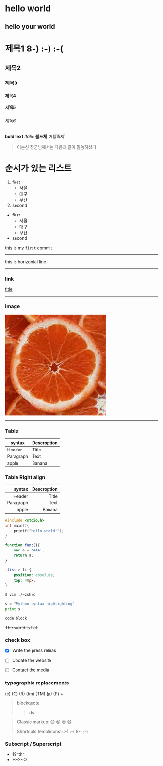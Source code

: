 # hello world
## hello your world

# 제목1 8-) :-) :-(
## 제목2
### 제목3
#### 제목4
##### 제목5
###### 제목6

**bold text**
*Italic*
__볼드체__
_이텔릭체_
>이순신 장군님께서는 다음과 같이 말씀하셨다

# 순서가 있는 리스트
1. first
    - 서울
    - 대구
    - 부산
2. second

- first
    - 서울
    - 대구
    - 부산
- second

this is my `first` commit

---

this is horizontal line

---
### link
[title](https://www.naver.com)

---

### image
![image](image.jpg)

---
### Table
| syntax | Descroption |
| ----------- | ----------- | 
| Header | Title |
| Paragraph | Text |
| apple | Banana |

### Table Right align
| syntax | Descroption |
| -----------: | -----------: | 
| Header | Title |
| Paragraph | Text |
| apple | Banana |
```c
#include <stdio.h>
int main(){
    printf("hello world!");
}
```

```javascript
function func(){
    var a = 'AAA';
    return a;
}
```

```css
.list > li {
    position: absolute;
    top: 40px;
}
```

```bash
$ vim ./~zshrc
```

```python
s = "Python syntax highlighting"
print s
```

```
code block
```

~~The world is flat.~~

### check box
- [x] Write the press releas
- [ ] Update the website
- [ ] Contact the media


### typographic replacements
(c) (C) (R) (tm) (TM) (p) (P) +-

> blockquote
>> ds

>Classic markup: :wink: :cry: :laughing: :yum:
>
>Shortcuts (emoticons): :-) :-( 8-) ;-)

### Subscript / Superscript
- 19^th^
- H~2~O